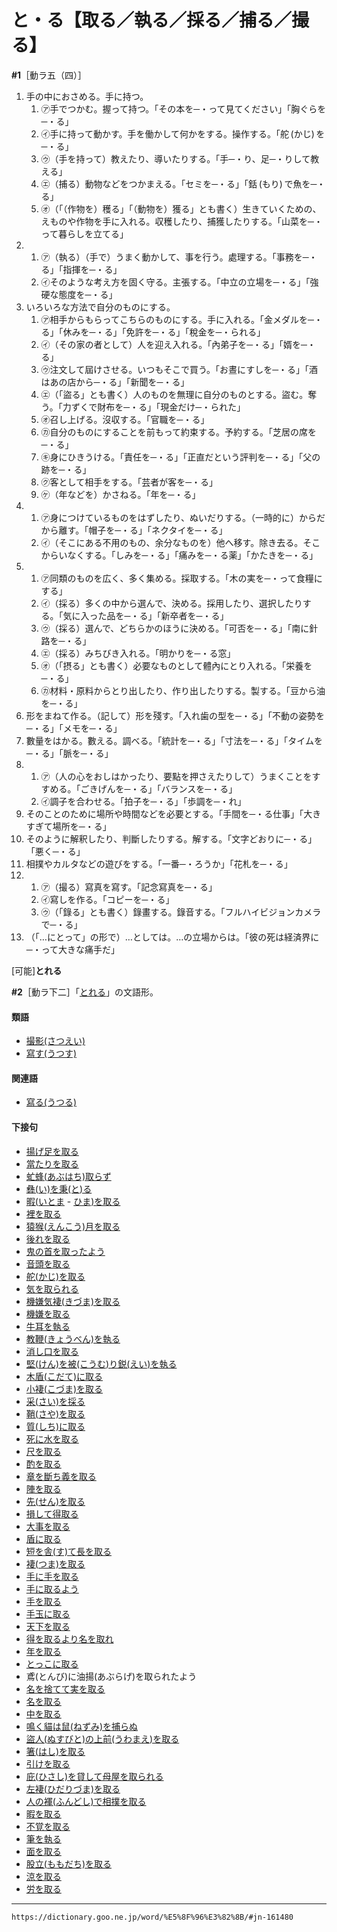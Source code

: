 # と・る【取る／執る／採る／捕る／撮る】

**\#1**［動ラ五（四）］
1.  手の中におさめる。手に持つ。    
    1.  ㋐手でつかむ。握って持つ。「その本を─・って見てください」「胸ぐらを─・る」        
    2.  ㋑手に持って動かす。手を働かして何かをする。操作する。「舵 (かじ) を─・る」        
    3.  ㋒（手を持って）教えたり、導いたりする。「手─・り、足─・りして教える」        
    4.  ㋓（捕る）動物などをつかまえる。「セミを─・る」「銛 (もり) で魚を─・る」        
    5.  ㋔（「（作物を）穫る」「（動物を）獲る」とも書く）生きていくための、えものや作物を手に入れる。収穫したり、捕獲したりする。「山菜を─・って暮らしを立てる」
2.     
    1.  ㋐（執る）（手で）うまく動かして、事を行う。處理する。「事務を─・る」「指揮を─・る」        
    2.  ㋑そのような考え方を固く守る。主張する。「中立の立場を─・る」「強硬な態度を─・る」
3. いろいろな方法で自分のものにする。    
    1.  ㋐相手からもらってこちらのものにする。手に入れる。「金メダルを─・る」「休みを─・る」「免許を─・る」「稅金を─・られる」        
    2.  ㋑（その家の者として）人を迎え入れる。「內弟子を─・る」「婿を─・る」   
    3.  ㋒注文して屆けさせる。いつもそこで買う。「お晝にすしを─・る」「酒はあの店から─・る」「新聞を─・る」        
    4.  ㋓（「盜る」とも書く）人のものを無理に自分のものとする。盜む。奪う。「力ずくで財布を─・る」「現金だけ─・られた」        
    5.  ㋔召し上げる。沒収する。「官職を─・る」        
    6.  ㋕自分のものにすることを前もって約束する。予約する。「芝居の席を─・る」        
    7.  ㋖身にひきうける。「責任を─・る」「正直だという評判を─・る」「父の跡を─・る」        
    8.  ㋗客として相手をする。「芸者が客を─・る」        
    9.  ㋘（年などを）かさねる。「年を─・る」
4. 
    1.  ㋐身につけているものをはずしたり、ぬいだりする。（一時的に）からだから離す。「帽子を─・る」「ネクタイを─・る」        
    2.  ㋑（そこにある不用のもの、余分なものを）他へ移す。除き去る。そこからいなくする。「しみを─・る」「痛みを─・る薬」「かたきを─・る」
5.     
    1.  ㋐同類のものを広く、多く集める。採取する。「木の実を─・って食糧にする」        
    2.  ㋑（採る）多くの中から選んで、決める。採用したり、選択したりする。「気に入った品を─・る」「新卒者を─・る」        
    3.  ㋒（採る）選んで、どちらかのほうに決める。「可否を─・る」「南に針路を─・る」        
    4.  ㋓（採る）みちびき入れる。「明かりを─・る窓」        
    5.  ㋔（「摂る」とも書く）必要なものとして體內にとり入れる。「栄養を─・る」        
    6.  ㋕材料・原料からとり出したり、作り出したりする。製する。「豆から油を─・る」
6. 形をまねて作る。（記して）形を殘す。「入れ歯の型を─・る」「不動の姿勢を─・る」「メモを─・る」
7. 數量をはかる。數える。調べる。「統計を─・る」「寸法を─・る」「タイムを─・る」「脈を─・る」
8.     
    1.  ㋐（人の心をおしはかったり、要點を押さえたりして）うまくことをすすめる。「ごきげんを─・る」「バランスを─・る」        
    2.  ㋑調子を合わせる。「拍子を─・る」「歩調を─・れ」
9. そのことのために場所や時間などを必要とする。「手間を─・る仕事」「大きすぎて場所を─・る」
10. そのように解釈したり、判斷したりする。解する。「文字どおりに─・る」「悪く─・る」
11. 相撲やカルタなどの遊びをする。「一番─・ろうか」「花札を─・る」
12.     
    1.  ㋐（撮る）寫真を寫す。「記念寫真を─・る」        
    2.  ㋑寫しを作る。「コピーを─・る」        
    3.  ㋒（「錄る」とも書く）錄畫する。錄音する。「フルハイビジョンカメラで─・る」
13. （「…にとって」の形で）…としては。…の立場からは。「彼の死は経済界に─・って大きな痛手だ」
    

\[可能\]**とれる**

**\#2**［動ラ下二］「[とれる](https://dictionary.goo.ne.jp/word/%E5%8F%96%E3%82%8C%E3%82%8B/#jn-161703)」の文語形。

#### 類語

-   [撮影(さつえい)](https://dictionary.goo.ne.jp/word/%E6%92%AE%E5%BD%B1/#jn-88235)
-   [寫す(うつす)](https://dictionary.goo.ne.jp/word/%E5%86%99%E3%81%99/#jn-19752)

#### 関連語

-   [寫る(うつる)](https://dictionary.goo.ne.jp/word/%E5%86%99%E3%82%8B/#jn-19875)

#### 下接句

-   [揚げ足を取る](https://dictionary.goo.ne.jp/word/%E6%8F%9A%E3%81%92%E8%B6%B3%E3%82%92%E5%8F%96%E3%82%8B/#jn-3034)
-   [當たりを取る](https://dictionary.goo.ne.jp/word/%E5%BD%93%E3%81%9F%E3%82%8A%E3%82%92%E5%8F%96%E3%82%8B/#jn-4669)
-   [虻蜂(あぶはち)取らず](https://dictionary.goo.ne.jp/word/%E8%99%BB%E8%9C%82%E5%8F%96%E3%82%89%E3%81%9A/#jn-5818)
-   [彝(い)を秉(と)る](https://dictionary.goo.ne.jp/word/%E5%BD%9D%E3%82%92%E7%A7%89%E3%82%8B/#jn-9090)
-   [暇(いとま](https://dictionary.goo.ne.jp/word/%E6%9A%87%E3%82%92%E5%8F%96%E3%82%8B_%28%E3%81%84%E3%81%A8%E3%81%BE%E3%82%92%E3%81%A8%E3%82%8B%29/#jn-14082)
[](https://dictionary.goo.ne.jp/word/%E6%9A%87%E3%82%92%E5%8F%96%E3%82%8B_%28%E3%81%84%E3%81%A8%E3%81%BE%E3%82%92%E3%81%A8%E3%82%8B%29/#jn-14082)-   [ひま)を取る](https://dictionary.goo.ne.jp/word/%E6%9A%87%E3%82%92%E5%8F%96%E3%82%8B_%28%E3%81%84%E3%81%A8%E3%81%BE%E3%82%92%E3%81%A8%E3%82%8B%29/#jn-14082)
-   [裡を取る](https://dictionary.goo.ne.jp/word/%E8%A3%8F%E3%82%92%E5%8F%96%E3%82%8B/#jn-20657)
-   [猿猴(えんこう)月を取る](https://dictionary.goo.ne.jp/word/%E7%8C%BF%E7%8C%B4%E3%81%8C%E6%9C%88%E3%82%92%E5%8F%96%E3%82%8B/#jn-26298)
-   [後れを取る](https://dictionary.goo.ne.jp/word/%E9%81%85%E3%82%8C%E3%82%92%E5%8F%96%E3%82%8B/#jn-30570)
-   [鬼の首を取ったよう](https://dictionary.goo.ne.jp/word/%E9%AC%BC%E3%81%AE%E9%A6%96%E3%82%92%E5%8F%96%E3%81%A3%E3%81%9F%E3%82%88%E3%81%86/#jn-32268)
-   [音頭を取る](https://dictionary.goo.ne.jp/word/%E9%9F%B3%E9%A0%AD%E3%82%92%E5%8F%96%E3%82%8B/#jn-34547)
-   [舵(かじ)を取る](https://dictionary.goo.ne.jp/word/%E8%88%B5%E3%82%92%E5%8F%96%E3%82%8B/#jn-40379)
-   [気を取られる](https://dictionary.goo.ne.jp/word/%E6%B0%97%E3%82%92%E5%8F%96%E3%82%89%E3%82%8C%E3%82%8B/#jn-50136)
-   [機嫌気褄(きづま)を取る](https://dictionary.goo.ne.jp/word/%E6%A9%9F%E5%AB%8C%E6%B0%97%E8%A4%84%E3%82%92%E5%8F%96%E3%82%8B/#jn-51334)
-   [機嫌を取る](https://dictionary.goo.ne.jp/word/%E6%A9%9F%E5%AB%8C%E3%82%92%E5%8F%96%E3%82%8B/#jn-51335)
-   [牛耳を執る](https://dictionary.goo.ne.jp/word/%E7%89%9B%E8%80%B3%E3%82%92%E5%9F%B7%E3%82%8B/#jn-54999)
-   [教鞭(きょうべん)を執る](https://dictionary.goo.ne.jp/word/%E6%95%99%E9%9E%AD%E3%82%92%E5%9F%B7%E3%82%8B/#jn-57021)
-   [消し口を取る](https://dictionary.goo.ne.jp/word/%E6%B6%88%E3%81%97%E5%8F%A3%E3%82%92%E5%8F%96%E3%82%8B/#jn-67747)
-   [堅(けん)を被(こうむ)り鋭(えい)を執る](https://dictionary.goo.ne.jp/word/%E5%A0%85%E3%82%92%E8%A2%AB%E3%82%8A%E9%8B%AD%E3%82%92%E5%9F%B7%E3%82%8B/#jn-69021)
-   [木盾(こだて)に取る](https://dictionary.goo.ne.jp/word/%E6%9C%A8%E7%9B%BE%E3%81%AB%E5%8F%96%E3%82%8B/#jn-79666)
-   [小褄(こづま)を取る](https://dictionary.goo.ne.jp/word/%E5%B0%8F%E8%A4%84%E3%82%92%E5%8F%96%E3%82%8B/#jn-80172)
-   [采(さい)を採る](https://dictionary.goo.ne.jp/word/%E9%87%87%E3%82%92%E6%8E%A1%E3%82%8B/#jn-84470)
-   [鞘(さや)を取る](https://dictionary.goo.ne.jp/word/%E9%9E%98%E3%82%92%E5%8F%96%E3%82%8B/#jn-89399)
-   [質(しち)に取る](https://dictionary.goo.ne.jp/word/%E8%B3%AA%E3%81%AB%E5%8F%96%E3%82%8B/#jn-97783)
-   [死に水を取る](https://dictionary.goo.ne.jp/word/%E6%AD%BB%E3%81%AB%E6%B0%B4%E3%82%92%E5%8F%96%E3%82%8B/#jn-99508)
-   [尺を取る](https://dictionary.goo.ne.jp/word/%E5%B0%BA%E3%82%92%E5%8F%96%E3%82%8B/#jn-101727)
-   [酌を取る](https://dictionary.goo.ne.jp/word/%E9%85%8C%E3%82%92%E5%8F%96%E3%82%8B/#jn-101732)
-   [章を斷ち義を取る](https://dictionary.goo.ne.jp/word/%E7%AB%A0%E3%82%92%E6%96%AD%E3%81%A1%E7%BE%A9%E3%82%92%E5%8F%96%E3%82%8B/#jn-107204)
-   [陣を取る](https://dictionary.goo.ne.jp/word/%E9%99%A3%E3%82%92%E5%8F%96%E3%82%8B/#jn-113333)
-   [先(せん)を取る](https://dictionary.goo.ne.jp/word/%E5%85%88%E3%82%92%E5%8F%96%E3%82%8B/#jn-125510)
-   [損して得取る](https://dictionary.goo.ne.jp/word/%E6%90%8D%E3%81%97%E3%81%A6%E5%BE%97%E5%8F%96%E3%82%8C/#jn-132052)
-   [大事を取る](https://dictionary.goo.ne.jp/word/%E5%A4%A7%E4%BA%8B%E3%82%92%E5%8F%96%E3%82%8B/#jn-133275)
-   [盾に取る](https://dictionary.goo.ne.jp/word/%E7%9B%BE%E3%81%AB%E5%8F%96%E3%82%8B/#jn-137501)
-   [短を舎(す)て長を取る](https://dictionary.goo.ne.jp/word/%E7%9F%AD%E3%82%92%E8%88%8E%E3%81%A6%E9%95%B7%E3%82%92%E5%8F%96%E3%82%8B/#jn-139526)
-   [褄(つま)を取る](https://dictionary.goo.ne.jp/word/%E8%A4%84%E3%82%92%E5%8F%96%E3%82%8B/#jn-148102)
-   [手に手を取る](https://dictionary.goo.ne.jp/word/%E6%89%8B%E3%81%AB%E6%89%8B%E3%82%92%E5%8F%96%E3%82%8B/#jn-148876)
-   [手に取るよう](https://dictionary.goo.ne.jp/word/%E6%89%8B%E3%81%AB%E5%8F%96%E3%82%8B%E3%82%88%E3%81%86/#jn-148877)
-   [手を取る](https://dictionary.goo.ne.jp/word/%E6%89%8B%E3%82%92%E5%8F%96%E3%82%8B/#jn-148923)
-   [手玉に取る](https://dictionary.goo.ne.jp/word/%E6%89%8B%E7%8E%89%E3%81%AB%E5%8F%96%E3%82%8B/#jn-151623)
-   [天下を取る](https://dictionary.goo.ne.jp/word/%E5%A4%A9%E4%B8%8B%E3%82%92%E5%8F%96%E3%82%8B/#jn-153095)
-   [得を取るより名を取れ](https://dictionary.goo.ne.jp/word/%E5%BE%97%E3%82%92%E5%8F%96%E3%82%8B%E3%82%88%E3%82%8A%E5%90%8D%E3%82%92%E5%8F%96%E3%82%8C/#jn-157822)
-   [年を取る](https://dictionary.goo.ne.jp/word/%E5%B9%B4%E3%82%92%E5%8F%96%E3%82%8B/#jn-158753)
-   [とっこに取る](https://dictionary.goo.ne.jp/word/%E3%81%A8%E3%81%A3%E3%81%93%E3%81%AB%E5%8F%96%E3%82%8B/#jn-159346)
-   鳶(とんび)に油揚(あぶらげ)を取られたよう
-   [名を捨てて実を取る](https://dictionary.goo.ne.jp/word/%E5%90%8D%E3%82%92%E6%8D%A8%E3%81%A6%E3%81%A6%E5%AE%9F%E3%82%92%E5%8F%96%E3%82%8B/#jn-162206)
-   [名を取る](https://dictionary.goo.ne.jp/word/%E5%90%8D%E3%82%92%E5%8F%96%E3%82%8B/#jn-162213)
-   [中を取る](https://dictionary.goo.ne.jp/word/%E4%B8%AD%E3%82%92%E5%8F%96%E3%82%8B/#jn-162825)
-   [鳴く貓は鼠(ねずみ)を捕らぬ](https://dictionary.goo.ne.jp/word/%E9%B3%B4%E3%81%8F%E7%8C%AB%E3%81%AF%E9%BC%A0%E3%82%92%E6%8D%95%E3%82%89%E3%81%AC/#jn-163682)
-   [盜人(ぬすびと)の上前(うわまえ)を取る](https://dictionary.goo.ne.jp/word/%E7%9B%97%E4%BA%BA%E3%81%AE%E4%B8%8A%E5%89%8D%E3%82%92%E5%8F%96%E3%82%8B/#jn-169312)
-   [箸(はし)を取る](https://dictionary.goo.ne.jp/word/%E7%AE%B8%E3%82%92%E5%8F%96%E3%82%8B/#jn-175842)
-   [引けを取る](https://dictionary.goo.ne.jp/word/%E5%BC%95%E3%81%91%E3%82%92%E5%8F%96%E3%82%8B/#jn-184071)
-   [庇(ひさし)を貸して母屋を取られる](https://dictionary.goo.ne.jp/word/%E5%BA%87%E3%82%92%E8%B2%B8%E3%81%97%E3%81%A6%E6%AF%8D%E5%B1%8B%E3%82%92%E5%8F%96%E3%82%89%E3%82%8C%E3%82%8B/#jn-184369)
-   [左褄(ひだりづま)を取る](https://dictionary.goo.ne.jp/word/%E5%B7%A6%E8%A4%84%E3%82%92%E5%8F%96%E3%82%8B/#jn-185183)
-   [人の褌(ふんどし)で相撲を取る](https://dictionary.goo.ne.jp/word/%E4%BA%BA%E3%81%AE%E8%A4%8C%E3%81%A7%E7%9B%B8%E6%92%B2%E3%82%92%E5%8F%96%E3%82%8B/#jn-185783)
-   [暇を取る](https://dictionary.goo.ne.jp/word/%E6%9A%87%E3%82%92%E5%8F%96%E3%82%8B_%28%E3%81%B2%E3%81%BE%E3%82%92%E3%81%A8%E3%82%8B%29/#jn-186967)
-   [不覚を取る](https://dictionary.goo.ne.jp/word/%E4%B8%8D%E8%A6%9A%E3%82%92%E5%8F%96%E3%82%8B/#jn-191112)
-   [筆を執る](https://dictionary.goo.ne.jp/word/%E7%AD%86%E3%82%92%E5%9F%B7%E3%82%8B/#jn-193871)
-   [面を取る](https://dictionary.goo.ne.jp/word/%E9%9D%A2%E3%82%92%E5%8F%96%E3%82%8B/#jn-218071)
-   [股立(ももだち)を取る](https://dictionary.goo.ne.jp/word/%E8%82%A1%E7%AB%8B%E3%82%92%E5%8F%96%E3%82%8B/#jn-220235)
-   [涼を取る](https://dictionary.goo.ne.jp/word/%E6%B6%BC%E3%82%92%E5%8F%96%E3%82%8B/#jn-232266)
-   [労を取る](https://dictionary.goo.ne.jp/word/%E5%8A%B4%E3%82%92%E5%8F%96%E3%82%8B/#jn-235560)

---
`https://dictionary.goo.ne.jp/word/%E5%8F%96%E3%82%8B/#jn-161480`